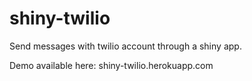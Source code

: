 # shiny-twilio

Send messages with twilio account through a shiny app.

Demo available here: shiny-twilio.herokuapp.com